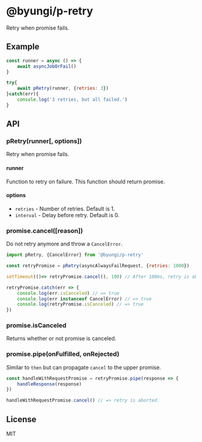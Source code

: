 # @byungi/p-retry
Retry when promise fails.

## Example
```js
const runner = async () => {
    await asyncJobOrFail()
}

try{
    await pRetry(runner, {retries: 3})
}catch(err){
    console.log('3 retries, but all failed.')
}
```

## API
### pRetry(runner[, options])
Retry when promise fails.

#### runner
Function to retry on failure. This function should return promise.

#### options
- `retries` - Number of retries. Default is 1.
- `interval` - Delay before retry. Default is 0.

### promise.cancel([reason])
Do not retry anymore and throw a `CancelError`.

```js
import pRetry, {CancelError} from '@byungi/p-retry'

const retryPromise = pRetry(asyncAlwaysFailRequest, {retries: 1000})

setTimeout(()=> retryPromise.cancel(), 100) // After 100ms, retry is aborted.

retryPromise.catch(err => {
    console.log(err.isCanceled) // => true
    console.log(err instanceof CancelError) // => true
    console.log(retryPromise.isCanceled) // => true
})
```

### promise.isCanceled
Returns whether or not promise is canceled.

### promise.pipe(onFulfilled, onRejected)
Similar to `then` but can propagate `cancel` to the upper promise.

```js
const handleWithRequestPromise = retryPromise.pipe(response => {
    handleResponse(response)
})

handleWithRequestPromise.cancel() // => retry is aborted.
```

## License
MIT
